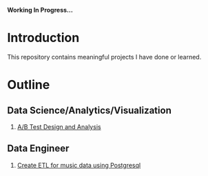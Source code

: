 <b>Working In Progress...</b>




# Introduction
 This repository contains meaningful projects I have done or learned.
 
 # Outline
 ## Data Science/Analytics/Visualization
 1. [A/B Test Design and Analysis](AB_design)
 
 ## Data Engineer
 1. [Create ETL for music data using Postgresql ](Music_Postgres_ETL)
